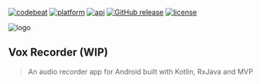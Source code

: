 [![codebeat](https://codebeat.co/badges/a2b98d98-f805-400e-8289-4dfc16797d09)](https://codebeat.co/projects/github-com-adrielcafe-voxrecorderandroidapp)
[![platform](https://img.shields.io/badge/platform-Android-brightgreen.svg)](https://android.com)
[![api](https://img.shields.io/badge/API-18%2B-yellowgreen.svg?style=flat)](https://android-arsenal.com/api?level=18)
[![GitHub release](https://img.shields.io/github/release/adrielcafe/VoxRecorderAndroidApp.svg)](https://github.com/adrielcafe/VoxRecorderAndroidApp)
[![license](https://img.shields.io/badge/license-MIT-yellow.svg)](https://github.com/adrielcafe/VoxRecorderAndroidApp#license)

![logo](https://github.com/adrielcafe/VoxRecorderAndroidApp/raw/master/app/src/main/res/mipmap-xxhdpi/ic_launcher.png)

## Vox Recorder (WIP)
> An audio recorder app for Android built with Kotlin, RxJava and MVP